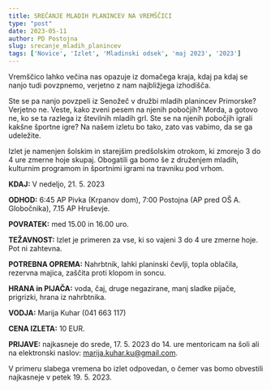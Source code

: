 ```yaml
---
title: SREČANJE MLADIH PLANINCEV NA VREMŠČICI
type: "post"
date: 2023-05-11
author: PD Postojna
slug: srecanje_mladih_planincev
tags: ['Novice', 'Izlet', 'Mladinski odsek', 'maj 2023', '2023']
---
```


Vremščico lahko večina nas opazuje iz domačega kraja, kdaj pa kdaj se nanjo tudi povzpnemo, verjetno z nam najbližjega izhodišča.

Ste se pa nanjo povzpeli iz Senožeč v družbi mladih planincev Primorske? Verjetno ne. Veste, kako zveni pesem na njenih pobočjih? Morda, a gotovo ne, ko se ta razlega iz številnih mladih grl. Ste se na njenih pobočjih igrali kakšne športne igre? Na našem izletu bo tako, zato vas vabimo, da se ga udeležite.

Izlet je namenjen šolskim in starejšim predšolskim otrokom, ki zmorejo 3 do 4 ure zmerne hoje skupaj. Obogatili ga bomo še z druženjem mladih, kulturnim programom in športnimi igrami na travniku pod vrhom.

**KDAJ:** V nedeljo, 21. 5. 2023

**ODHOD:** 6:45 AP Pivka (Krpanov dom), 7:00 Postojna (AP pred OŠ A. Globočnika), 7.15 AP Hruševje.

**POVRATEK:** med 15.00 in 16.00 uro.

**TEŽAVNOST:** Izlet je primeren za vse, ki so vajeni 3 do 4 ure zmerne hoje. Pot ni zahtevna.

**POTREBNA OPREMA:** Nahrbtnik, lahki planinski čevlji, topla oblačila, rezervna majica, zaščita proti klopom in soncu.

**HRANA in PIJAČA:** voda, čaj, druge negazirane, manj sladke pijače, prigrizki, hrana iz nahrbtnika.

**VODJA:** Marija Kuhar (041 663 117)

**CENA IZLETA:** 10 EUR.

**PRIJAVE:** najkasneje do srede, 17. 5. 2023 do 14. ure mentoricam na šoli ali na elektronski naslov: marija.kuhar.ku@gmail.com.

V primeru slabega vremena bo izlet odpovedan, o čemer vas bomo obvestili najkasneje v petek 19. 5. 2023.
